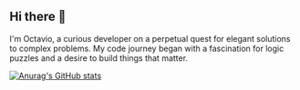 ## Hi there 👋
I'm Octavio, a curious developer on a perpetual quest for elegant solutions to complex problems. My code journey began with a fascination for logic puzzles and a desire to build things that matter.

[![Anurag's GitHub stats](https://github-readme-stats.vercel.app/api?username=octaviosaenz)](https://github.com/anuraghazra/github-readme-stats)
